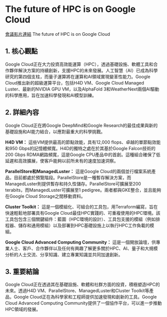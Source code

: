 # The future of HPC is on Google Cloud
[會議影片連結](https://www.youtube.com/watch?v=sAdoJUexdDo)
The future of HPC is on Google Cloud

## 1. 核心觀點

Google Cloud正在大力投資高效能運算（HPC），透過基礎設施、軟體工具和合作夥伴解決方案的持續創新，支援HPC的未來發展。人工智慧（AI）已成為科學研究的第四個支柱，而量子運算將在運算和AI領域實現變革性能力。Google Cloud推出新的超級運算平台，包括H4D VM、Google Cloud Managed Luster、最新的NVIDIA GPU VM，以及AlphaFold 3和WeatherNext兩個AI驅動的科學應用，旨在加速科學發現和AI模型訓練。

## 2. 詳細內容

Google Cloud正在將Google DeepMind和Google Research的最佳成果與新的基礎設施和AI能力結合，以應對最重大的科學挑戰。

**H4D VM：** 這些VM提供最高的節點效能，具有12,000 flops、卓越的單節點效能和950 Gbps的記憶體頻寬。H4D的獨特之處在於其基於Google Falcon技術的200 Gbps RDMA網路頻寬，這是Google CPU產品中的首創。這種組合確保了低延遲和高效擴展，使客戶能夠以前所未有的速度加速洞察。

**ParallelStore和ManagedLuster：** 這是Google Cloud的兩個並行檔案系統產品，目前都處於預覽階段。ParallelStore是一種暫存解決方案，而ManagedLuster則提供暫存和持久性儲存。ParallelStore可擴展至200 terabits，而ManagedLuster可擴展至1 pedigree。兩者都與GKE整合，並且能夠在Google Cloud Storage之間移動資料。

**Cluster Toolkit：** 這是一個模組化、可組合的工具包，用Terraform編寫，旨在快速輕鬆地部署具有Google Cloud最佳HPC實踐的、可重複使用的HPC環境。該工具包包含三個關鍵組件：藍圖（HPC環境的設計）、工具包支援的模組（例如排程器、儲存和通用模組）以及部署到HPC基礎設施上以執行HPC工作負載的模組。

**Google Cloud Advanced Computing Community：** 這是一個開放論壇，供專業人士、客戶、合作夥伴以及任何有興趣了解更多關於HPC、AI、量子和大規模分析的人士交流、分享知識、建立專業知識並共同加速創新。

## 3. 重要結論

Google Cloud正在透過其在基礎設施、軟體和社群方面的投資，積極塑造HPC的未來。透過H4D VM、ParallelStore、ManagedLuster和Cluster Toolkit等產品，Google Cloud正在為科學家和工程師提供加速發現和創新的工具。Google Cloud Advanced Computing Community提供了一個協作平台，可以進一步推動HPC領域的發展。
